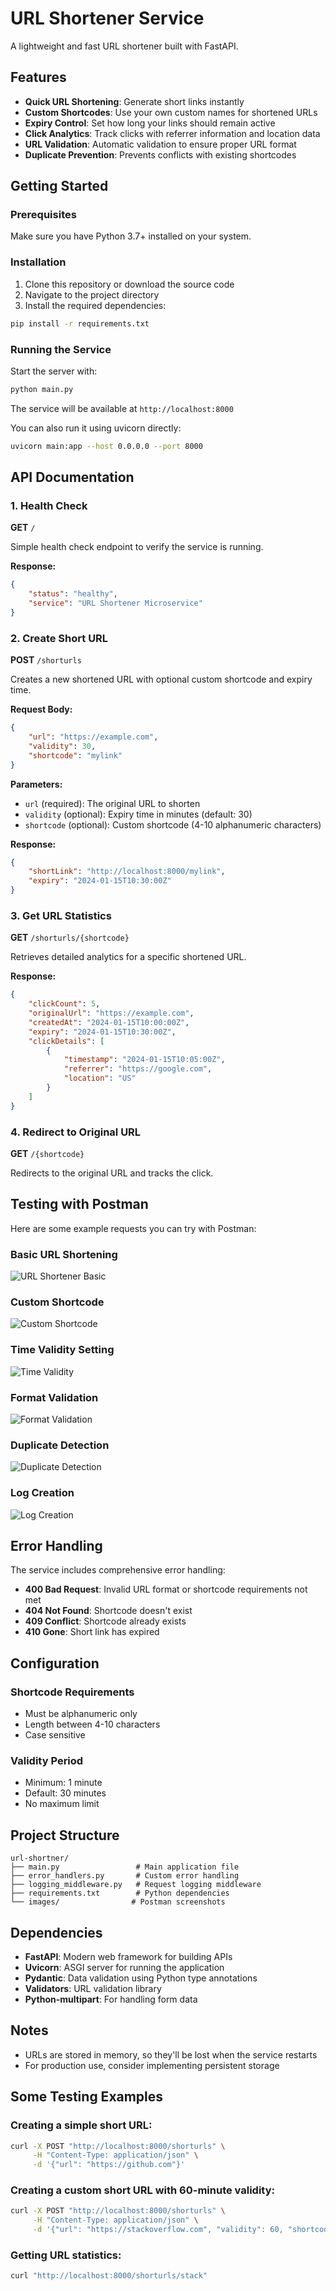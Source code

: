 # URL Shortener Service

A lightweight and fast URL shortener built with FastAPI. 

## Features

- **Quick URL Shortening**: Generate short links instantly
- **Custom Shortcodes**: Use your own custom names for shortened URLs
- **Expiry Control**: Set how long your links should remain active
- **Click Analytics**: Track clicks with referrer information and location data
- **URL Validation**: Automatic validation to ensure proper URL format
- **Duplicate Prevention**: Prevents conflicts with existing shortcodes

## Getting Started

### Prerequisites

Make sure you have Python 3.7+ installed on your system.

### Installation

1. Clone this repository or download the source code
2. Navigate to the project directory
3. Install the required dependencies:

```bash
pip install -r requirements.txt
```

### Running the Service

Start the server with:

```bash
python main.py
```

The service will be available at `http://localhost:8000`

You can also run it using uvicorn directly:

```bash
uvicorn main:app --host 0.0.0.0 --port 8000
```

## API Documentation

### 1. Health Check

**GET** `/`

Simple health check endpoint to verify the service is running.

**Response:**
```json
{
    "status": "healthy",
    "service": "URL Shortener Microservice"
}
```

### 2. Create Short URL

**POST** `/shorturls`

Creates a new shortened URL with optional custom shortcode and expiry time.

**Request Body:**
```json
{
    "url": "https://example.com",
    "validity": 30,
    "shortcode": "mylink"
}
```

**Parameters:**
- `url` (required): The original URL to shorten
- `validity` (optional): Expiry time in minutes (default: 30)
- `shortcode` (optional): Custom shortcode (4-10 alphanumeric characters)

**Response:**
```json
{
    "shortLink": "http://localhost:8000/mylink",
    "expiry": "2024-01-15T10:30:00Z"
}
```

### 3. Get URL Statistics

**GET** `/shorturls/{shortcode}`

Retrieves detailed analytics for a specific shortened URL.

**Response:**
```json
{
    "clickCount": 5,
    "originalUrl": "https://example.com",
    "createdAt": "2024-01-15T10:00:00Z",
    "expiry": "2024-01-15T10:30:00Z",
    "clickDetails": [
        {
            "timestamp": "2024-01-15T10:05:00Z",
            "referrer": "https://google.com",
            "location": "US"
        }
    ]
}
```

### 4. Redirect to Original URL

**GET** `/{shortcode}`

Redirects to the original URL and tracks the click.

## Testing with Postman

Here are some example requests you can try with Postman:

### Basic URL Shortening
![URL Shortener Basic](images/url_shortner.png)

### Custom Shortcode
![Custom Shortcode](images/url_shortner_custome_name.png)

### Time Validity Setting
![Time Validity](images/url_shortner_time_validity.png)

### Format Validation
![Format Validation](images/format_validation.png)

### Duplicate Detection
![Duplicate Detection](images/detect_duplicates.png)

### Log Creation
![Log Creation](images/log_creation.png)

## Error Handling

The service includes comprehensive error handling:

- **400 Bad Request**: Invalid URL format or shortcode requirements not met
- **404 Not Found**: Shortcode doesn't exist
- **409 Conflict**: Shortcode already exists
- **410 Gone**: Short link has expired

## Configuration

### Shortcode Requirements
- Must be alphanumeric only
- Length between 4-10 characters
- Case sensitive

### Validity Period
- Minimum: 1 minute
- Default: 30 minutes
- No maximum limit

## Project Structure

```
url-shortner/
├── main.py                 # Main application file
├── error_handlers.py       # Custom error handling
├── logging_middleware.py   # Request logging middleware
├── requirements.txt        # Python dependencies
└── images/                # Postman screenshots
```

## Dependencies

- **FastAPI**: Modern web framework for building APIs
- **Uvicorn**: ASGI server for running the application
- **Pydantic**: Data validation using Python type annotations
- **Validators**: URL validation library
- **Python-multipart**: For handling form data

## Notes

- URLs are stored in memory, so they'll be lost when the service restarts
- For production use, consider implementing persistent storage

## Some Testing Examples

### Creating a simple short URL:
```bash
curl -X POST "http://localhost:8000/shorturls" \
     -H "Content-Type: application/json" \
     -d '{"url": "https://github.com"}'
```

### Creating a custom short URL with 60-minute validity:
```bash
curl -X POST "http://localhost:8000/shorturls" \
     -H "Content-Type: application/json" \
     -d '{"url": "https://stackoverflow.com", "validity": 60, "shortcode": "stack"}'
```

### Getting URL statistics:
```bash
curl "http://localhost:8000/shorturls/stack"
```